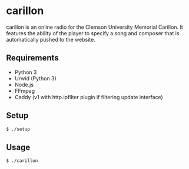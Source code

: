 carillon
========

carillon is an online radio for the Clemson University Memorial Carillon. It features the ability of the player to specify a song and composer that is automatically pushed to the website.


Requirements
------------

* Python 3
* Urwid (Python 3)
* Node.js
* FFmpeg
* Caddy (v1 with http.ipfilter plugin if filtering update interface)


Setup
-----

```bash
$ ./setup
```


Usage
-----

```bash
$ ./carillon
```
